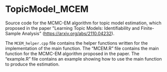 # TopicModel_MCEM

Source code for the MCMC-EM algorithm for topic model estimation, which proposed in the paper "Learning Topic Models: Identifiability and Finite-Sample Analysis" (https://arxiv.org/abs/2110.04232).

The `MCEM_helper.cpp` file contains the helper functions written for the implementation of the main function. The “MCEM.R” file contains the main function for the MCMC-EM algorithm proposed in the paper. The “example.R” file contains an example showing how to use the main function to produce the estimation.
